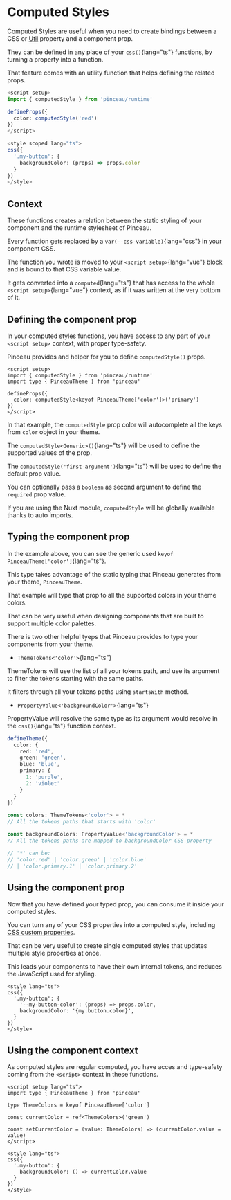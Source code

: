 # Computed Styles

Computed Styles are useful when you need to create bindings between a CSS or [Util](/configuration/utils-properties) property and a component prop.

They can be defined in any place of your `css()`{lang="ts"} functions, by turning a property into a function.

That feature comes with an utility function that helps defining the related props.

```ts
<script setup>
import { computedStyle } from 'pinceau/runtime'

defineProps({
  color: computedStyle('red')
})
</script>

<style scoped lang="ts">
css({
  '.my-button': {
    backgroundColor: (props) => props.color
  }
})
</style>
```

## Context

These functions creates a relation between the static styling of your component and the runtime stylesheet of Pinceau.

Every function gets replaced by a `var(--css-variable)`{lang="css"} in your component CSS.

The function you wrote is moved to your `<script setup>`{lang="vue"} block and is bound to that CSS variable value.

It gets converted into a `computed`{lang="ts"} that has access to the whole `<script setup>`{lang="vue"} context, as if it was written at the very bottom of it.

## Defining the component prop

In your computed styles functions, you have access to any part of your `<script setup>` context, with proper type-safety.

Pinceau provides and helper for you to define `computedStyle()` props.

```vue
<script setup>
import { computedStyle } from 'pinceau/runtime'
import type { PinceauTheme } from 'pinceau'

defineProps({
  color: computedStyle<keyof PinceauTheme['color']>('primary')
})
</script>
```

In that example, the `computedStyle` prop color will autocomplete all the keys from `color` object in your theme.

The `computedStyle<Generic>()`{lang="ts"} will be used to define the supported values of the prop.

The `computedStyle('first-argument')`{lang="ts"} will be used to define the default prop value.

You can optionally pass a `boolean` as second argument to define the `required` prop value.

If you are using the Nuxt module, `computedStyle` will be globally available thanks to auto imports.

## Typing the component prop

In the example above, you can see the generic used `keyof PinceauTheme['color']`{lang="ts"}.

This type takes advantage of the static typing that Pinceau generates from your theme, `PinceauTheme`.

That example will type that prop to all the supported colors in your theme colors.

That can be very useful when designing components that are built to support multiple color palettes.

There is two other helpful tyeps that Pinceau provides to type your components from your theme.

- `ThemeTokens<'color'>`{lang="ts"}

ThemeTokens will use the list of all your tokens path, and use its argument to filter the tokens starting with the same paths.

It filters through all your tokens paths using `startsWith` method.

- `PropertyValue<'backgroundColor'>`{lang="ts"}

PropertyValue will resolve the same type as its argument would resolve in the `css()`{lang="ts"} function context.

```ts
defineTheme({
  color: {
    red: 'red',
    green: 'green',
    blue: 'blue',
    primary: {
      1: 'purple',
      2: 'violet'
    }
  }
})

const colors: ThemeTokens<'color'> = *
// All the tokens paths that starts with 'color'

const backgroundColors: PropertyValue<'backgroundColor'> = *
// All the tokens paths are mapped to backgroundColor CSS property

// '*' can be:
// 'color.red' | 'color.green' | 'color.blue'
// | 'color.primary.1' | 'color.primary.2'
```

## Using the component prop

Now that you have defined your typed prop, you can consume it inside your computed styles.

You can turn any of your CSS properties into a computed style, including [CSS custom properties](https://developer.mozilla.org/en-US/docs/Web/CSS/Using_CSS_custom_properties).

That can be very useful to create single computed styles that updates multiple style properties at once.

This leads your components to have their own internal tokens, and reduces the JavaScript used for styling.

```vue
<style lang="ts">
css({
  '.my-button': {
    '--my-button-color': (props) => props.color,
    backgroundColor: '{my.button.color}',
  }
})
</style>
```

## Using the component context

As computed styles are regular computed, you have acces and type-safety coming from the `<script>` context in these functions.

```vue
<script setup lang="ts">
import type { PinceauTheme } from 'pinceau'

type ThemeColors = keyof PinceauTheme['color']

const currentColor = ref<ThemeColors>('green')

const setCurrentColor = (value: ThemeColors) => (currentColor.value = value)
</script>

<style lang="ts">
css({
  '.my-button': {
    backgroundColor: () => currentColor.value
  }
})
</style>
```

